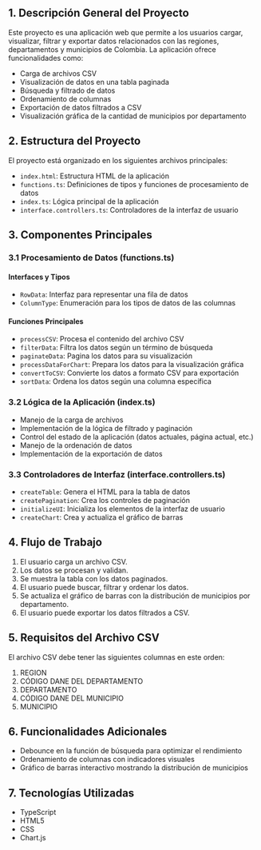## 1. Descripción General del Proyecto

Este proyecto es una aplicación web que permite a los usuarios cargar, visualizar, filtrar y exportar datos relacionados con las regiones, departamentos y municipios de Colombia. La aplicación ofrece funcionalidades como:

- Carga de archivos CSV
- Visualización de datos en una tabla paginada
- Búsqueda y filtrado de datos
- Ordenamiento de columnas
- Exportación de datos filtrados a CSV
- Visualización gráfica de la cantidad de municipios por departamento

## 2. Estructura del Proyecto

El proyecto está organizado en los siguientes archivos principales:

- `index.html`: Estructura HTML de la aplicación
- `functions.ts`: Definiciones de tipos y funciones de procesamiento de datos
- `index.ts`: Lógica principal de la aplicación
- `interface.controllers.ts`: Controladores de la interfaz de usuario

## 3. Componentes Principales

### 3.1 Procesamiento de Datos (functions.ts)

#### Interfaces y Tipos
- `RowData`: Interfaz para representar una fila de datos
- `ColumnType`: Enumeración para los tipos de datos de las columnas

#### Funciones Principales
- `processCSV`: Procesa el contenido del archivo CSV
- `filterData`: Filtra los datos según un término de búsqueda
- `paginateData`: Pagina los datos para su visualización
- `processDataForChart`: Prepara los datos para la visualización gráfica
- `convertToCSV`: Convierte los datos a formato CSV para exportación
- `sortData`: Ordena los datos según una columna específica

### 3.2 Lógica de la Aplicación (index.ts)

- Manejo de la carga de archivos
- Implementación de la lógica de filtrado y paginación
- Control del estado de la aplicación (datos actuales, página actual, etc.)
- Manejo de la ordenación de datos
- Implementación de la exportación de datos

### 3.3 Controladores de Interfaz (interface.controllers.ts)

- `createTable`: Genera el HTML para la tabla de datos
- `createPagination`: Crea los controles de paginación
- `initializeUI`: Inicializa los elementos de la interfaz de usuario
- `createChart`: Crea y actualiza el gráfico de barras

## 4. Flujo de Trabajo

1. El usuario carga un archivo CSV.
2. Los datos se procesan y validan.
3. Se muestra la tabla con los datos paginados.
4. El usuario puede buscar, filtrar y ordenar los datos.
5. Se actualiza el gráfico de barras con la distribución de municipios por departamento.
6. El usuario puede exportar los datos filtrados a CSV.

## 5. Requisitos del Archivo CSV

El archivo CSV debe tener las siguientes columnas en este orden:
1. REGION
2. CÓDIGO DANE DEL DEPARTAMENTO
3. DEPARTAMENTO
4. CÓDIGO DANE DEL MUNICIPIO
5. MUNICIPIO

## 6. Funcionalidades Adicionales

- Debounce en la función de búsqueda para optimizar el rendimiento
- Ordenamiento de columnas con indicadores visuales
- Gráfico de barras interactivo mostrando la distribución de municipios

## 7. Tecnologías Utilizadas

- TypeScript
- HTML5
- CSS
- Chart.js
